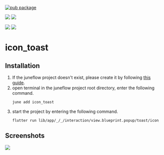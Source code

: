 [![pub package](https://img.shields.io/pub/v/icon_toast.svg)](https://pub.dartlang.org/packages/icon_toast)

[![](https://img.shields.io/badge/Module-Hub-007bff?style=for-the-badge&logo=flutter)](https://module.juneflow.org/)
[![](https://img.shields.io/badge/View-Hub-007bff?style=for-the-badge&logo=flutter)](https://view.juneflow.org/)

[![](https://img.shields.io/badge/DISCORD-JOIN%20SERVER-5663F7?style=for-the-badge&logo=discord&logoColor=white)](https://discord.gg/zXXHvAXCug)
[![](https://img.shields.io/badge/KakaoTalk-Join%20Room-FEE500?style=for-the-badge&logo=kakao)](https://open.kakao.com/o/gEwrffbg)
# icon_toast

##  Installation
1. If the juneflow project doesn't exist, please create it by following [this guide](https://doc.juneflow.org/).
2. open terminal in the juneflow project root directory, enter the following command.
    ```bash
    june add icon_toast
    ```
3. start the project by entering the following command.
    ```bash
    flutter run lib/app/_/_/interaction/view.blueprint.popup/toast/icon_toast/usage.dart -d chrome
    ```

## Screenshots
![](https://github.com/juneview-songdo/icon_toast/assets/21379657/f9fa5a6d-7f9f-42f4-a5fd-1beca0754ed0)

